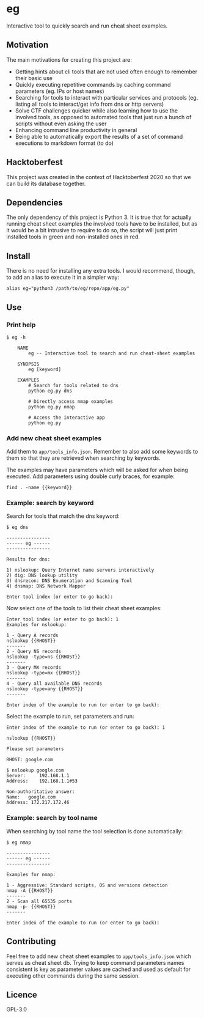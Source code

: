 # eg
Interactive tool to quickly search and run cheat sheet examples.

## Motivation
The main motivations for creating this project are:
- Getting hints about cli tools that are not used often enough to remember their basic use
- Quickly executing repetitive commands by caching command parameters (eg. IPs or host names)
- Searching for tools to interact with particular services and protocols (eg. listing all tools to interact/get info from dns or http servers)
- Solve CTF challenges quicker while also learning how to use the involved tools, as opposed to automated tools that just run a bunch of scripts without even asking the user
- Enhancing command line productivity in general
- Being able to automatically export the results of a set of command executions to markdown format (to do)

## Hacktoberfest
This project was created in the context of Hacktoberfest 2020 so that we can build its database together.

## Dependencies
The only dependency of this project is Python 3. It is true that for actually running cheat sheet examples the involved tools have to be installed, but as it would be a bit intrusive to require to do so, the script will just print installed tools in green and non-installed ones in red.

## Install
There is no need for installing any extra tools. I would recommend, though, to add an alias to execute it in a simpler way:

`alias eg="python3 /path/to/eg/repo/app/eg.py"`

## Use
### Print help
```
$ eg -h

    NAME
        eg -- Interactive tool to search and run cheat-sheet examples

    SYNOPSIS
        eg [keyword]

    EXAMPLES
        # Search for tools related to dns
        python eg.py dns

        # Directly access nmap examples
        python eg.py nmap

        # Access the interactive app
        python eg.py
```

### Add new cheat sheet examples
Add them to `app/tools_info.json`. Remember to also add some keywords to them so that they are retrieved when searching by keywords.

The examples may have parameters which will be asked for when being executed. Add parameters using double curly braces, for example:

`find . -name {{keyword}}`

### Example: search by keyword
Search for tools that match the dns keyword:
```
$ eg dns

----------------
------ eg ------
----------------

Results for dns:

1) nslookup: Query Internet name servers interactively
2) dig: DNS lookup utility
3) dnsrecon: DNS Enumeration and Scanning Tool
4) dnsmap: DNS Network Mapper

Enter tool index (or enter to go back):
```
Now select one of the tools to list their cheat sheet examples:
```
Enter tool index (or enter to go back): 1
Examples for nslookup:

1 - Query A records
nslookup {{RHOST}}
-------
2 - Query NS records
nslookup -type=ns {{RHOST}}
-------
3 - Query MX records
nslookup -type=mx {{RHOST}}
-------
4 - Query all available DNS records
nslookup -type=any {{RHOST}}
-------

Enter index of the example to run (or enter to go back):
```

Select the example to run, set parameters and run:

```
Enter index of the example to run (or enter to go back): 1

nslookup {{RHOST}}

Please set parameters

RHOST: google.com

$ nslookup google.com
Server:		192.168.1.1
Address:	192.168.1.1#53

Non-authoritative answer:
Name:	google.com
Address: 172.217.172.46
```

### Example: search by tool name
When searching by tool name the tool selection is done automatically:
```
$ eg nmap

----------------
------ eg ------
----------------

Examples for nmap:

1 - Aggressive: Standard scripts, OS and versions detection
nmap -A {{RHOST}}
-------
2 - Scan all 65535 ports
nmap -p- {{RHOST}}
-------

Enter index of the example to run (or enter to go back):
```

## Contributing
Feel free to add new cheat sheet examples to `app/tools_info.json` which serves as cheat sheet db. Trying to keep command parameters names consistent is key as parameter values are cached and used as default for executing other commands during the same session.

## Licence
GPL-3.0

